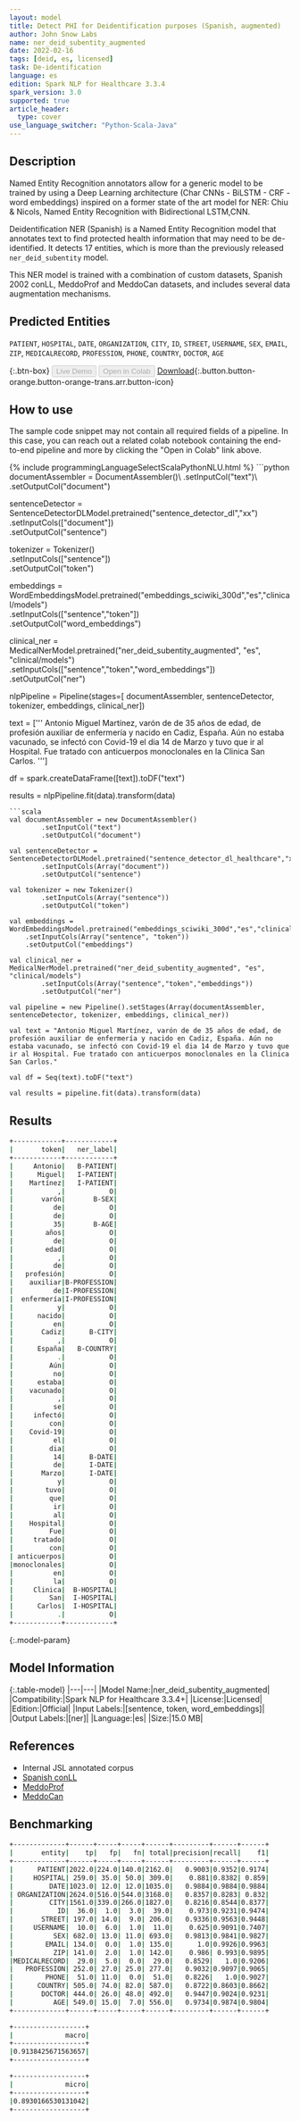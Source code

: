 ```yaml
---
layout: model
title: Detect PHI for Deidentification purposes (Spanish, augmented)
author: John Snow Labs
name: ner_deid_subentity_augmented
date: 2022-02-16
tags: [deid, es, licensed]
task: De-identification
language: es
edition: Spark NLP for Healthcare 3.3.4
spark_version: 3.0
supported: true
article_header:
  type: cover
use_language_switcher: "Python-Scala-Java"
---
```


## Description

Named Entity Recognition annotators allow for a generic model to be trained by using a Deep Learning architecture (Char CNNs - BiLSTM - CRF - word embeddings) inspired on a former state of the art model for NER: Chiu & Nicols, Named Entity Recognition with Bidirectional LSTM,CNN. 

Deidentification NER (Spanish) is a Named Entity Recognition model that annotates text to find protected health information that may need to be de-identified. It detects 17 entities, which is more than the previously released `ner_deid_subentity` model.

This NER model is trained with a combination of custom datasets, Spanish 2002 conLL, MeddoProf and MeddoCan datasets, and includes several data augmentation mechanisms.

## Predicted Entities

`PATIENT`, `HOSPITAL`, `DATE`, `ORGANIZATION`, `CITY`, `ID`, `STREET`, `USERNAME`, `SEX`, `EMAIL`, `ZIP`, `MEDICALRECORD`, `PROFESSION`, `PHONE`, `COUNTRY`, `DOCTOR`, `AGE`

{:.btn-box}
<button class="button button-orange" disabled>Live Demo</button>
<button class="button button-orange" disabled>Open in Colab</button>
[Download](https://s3.amazonaws.com/auxdata.johnsnowlabs.com/clinical/models/ner_deid_subentity_augmented_es_3.3.4_3.0_1645006642756.zip){:.button.button-orange.button-orange-trans.arr.button-icon}

## How to use

The sample code snippet may not contain all required fields of a pipeline. In this case, you can reach out a related colab notebook containing the end-to-end pipeline and more by clicking the "Open in Colab" link above.




<div class="tabs-box" markdown="1">
{% include programmingLanguageSelectScalaPythonNLU.html %}
```python
documentAssembler = DocumentAssembler()\
        .setInputCol("text")\
        .setOutputCol("document")
        
sentenceDetector = SentenceDetectorDLModel.pretrained("sentence_detector_dl","xx")\
        .setInputCols(["document"])\
        .setOutputCol("sentence")

tokenizer = Tokenizer()\
        .setInputCols(["sentence"])\
        .setOutputCol("token")

embeddings = WordEmbeddingsModel.pretrained("embeddings_sciwiki_300d","es","clinical/models")\
	.setInputCols(["sentence","token"])\
	.setOutputCol("word_embeddings")

clinical_ner = MedicalNerModel.pretrained("ner_deid_subentity_augmented", "es", "clinical/models")\
        .setInputCols(["sentence","token","word_embeddings"])\
        .setOutputCol("ner")

nlpPipeline = Pipeline(stages=[
        documentAssembler,
        sentenceDetector,
        tokenizer,
        embeddings,
        clinical_ner])

text = ['''
Antonio Miguel Martínez, varón de de 35 años de edad, de profesión auxiliar de enfermería y nacido en Cadiz, España. Aún no estaba vacunado, se infectó con Covid-19 el dia 14 de Marzo y tuvo que ir al Hospital. Fue tratado con anticuerpos monoclonales en la Clinica San Carlos.
''']

df = spark.createDataFrame([text]).toDF("text")

results = nlpPipeline.fit(data).transform(data)
```
```scala
val documentAssembler = new DocumentAssembler()
        .setInputCol("text")
        .setOutputCol("document")

val sentenceDetector = SentenceDetectorDLModel.pretrained("sentence_detector_dl_healthcare","xx")
        .setInputCols(Array("document"))
        .setOutputCol("sentence")

val tokenizer = new Tokenizer()
        .setInputCols(Array("sentence"))
        .setOutputCol("token")

val embeddings = WordEmbeddingsModel.pretrained("embeddings_sciwiki_300d","es","clinical/models")
    .setInputCols(Array("sentence", "token"))
    .setOutputCol("embeddings")

val clinical_ner = MedicalNerModel.pretrained("ner_deid_subentity_augmented", "es", "clinical/models")
        .setInputCols(Array("sentence","token","embeddings"))
        .setOutputCol("ner")

val pipeline = new Pipeline().setStages(Array(documentAssembler, sentenceDetector, tokenizer, embeddings, clinical_ner))

val text = "Antonio Miguel Martínez, varón de de 35 años de edad, de profesión auxiliar de enfermería y nacido en Cadiz, España. Aún no estaba vacunado, se infectó con Covid-19 el dia 14 de Marzo y tuvo que ir al Hospital. Fue tratado con anticuerpos monoclonales en la Clinica San Carlos."

val df = Seq(text).toDF("text")

val results = pipeline.fit(data).transform(data)
```
</div>

## Results

```bash
+------------+------------+
|       token|   ner_label|
+------------+------------+
|     Antonio|   B-PATIENT|
|      Miguel|   I-PATIENT|
|    Martínez|   I-PATIENT|
|           ,|           O|
|       varón|       B-SEX|
|          de|           O|
|          de|           O|
|          35|       B-AGE|
|        años|           O|
|          de|           O|
|        edad|           O|
|           ,|           O|
|          de|           O|
|   profesión|           O|
|    auxiliar|B-PROFESSION|
|          de|I-PROFESSION|
|  enfermería|I-PROFESSION|
|           y|           O|
|      nacido|           O|
|          en|           O|
|       Cadiz|      B-CITY|
|           ,|           O|
|      España|   B-COUNTRY|
|           .|           O|
|         Aún|           O|
|          no|           O|
|      estaba|           O|
|    vacunado|           O|
|           ,|           O|
|          se|           O|
|     infectó|           O|
|         con|           O|
|    Covid-19|           O|
|          el|           O|
|         dia|           O|
|          14|      B-DATE|
|          de|      I-DATE|
|       Marzo|      I-DATE|
|           y|           O|
|        tuvo|           O|
|         que|           O|
|          ir|           O|
|          al|           O|
|    Hospital|           O|
|         Fue|           O|
|     tratado|           O|
|         con|           O|
| anticuerpos|           O|
|monoclonales|           O|
|          en|           O|
|          la|           O|
|     Clinica|  B-HOSPITAL|
|         San|  I-HOSPITAL|
|      Carlos|  I-HOSPITAL|
|           .|           O|
+------------+------------+
```

{:.model-param}
## Model Information

{:.table-model}
|---|---|
|Model Name:|ner_deid_subentity_augmented|
|Compatibility:|Spark NLP for Healthcare 3.3.4+|
|License:|Licensed|
|Edition:|Official|
|Input Labels:|[sentence, token, word_embeddings]|
|Output Labels:|[ner]|
|Language:|es|
|Size:|15.0 MB|

## References

- Internal JSL annotated corpus
- [Spanish conLL](https://www.clips.uantwerpen.be/conll2002/ner/data/)
- [MeddoProf](https://temu.bsc.es/meddoprof/data/)
- [MeddoCan](https://temu.bsc.es/meddocan/)

## Benchmarking

```bash
+-------------+------+-----+-----+------+---------+------+------+
|       entity|    tp|   fp|   fn| total|precision|recall|    f1|
+-------------+------+-----+-----+------+---------+------+------+
|      PATIENT|2022.0|224.0|140.0|2162.0|   0.9003|0.9352|0.9174|
|     HOSPITAL| 259.0| 35.0| 50.0| 309.0|    0.881|0.8382| 0.859|
|         DATE|1023.0| 12.0| 12.0|1035.0|   0.9884|0.9884|0.9884|
| ORGANIZATION|2624.0|516.0|544.0|3168.0|   0.8357|0.8283| 0.832|
|         CITY|1561.0|339.0|266.0|1827.0|   0.8216|0.8544|0.8377|
|           ID|  36.0|  1.0|  3.0|  39.0|    0.973|0.9231|0.9474|
|       STREET| 197.0| 14.0|  9.0| 206.0|   0.9336|0.9563|0.9448|
|     USERNAME|  10.0|  6.0|  1.0|  11.0|    0.625|0.9091|0.7407|
|          SEX| 682.0| 13.0| 11.0| 693.0|   0.9813|0.9841|0.9827|
|        EMAIL| 134.0|  0.0|  1.0| 135.0|      1.0|0.9926|0.9963|
|          ZIP| 141.0|  2.0|  1.0| 142.0|    0.986| 0.993|0.9895|
|MEDICALRECORD|  29.0|  5.0|  0.0|  29.0|   0.8529|   1.0|0.9206|
|   PROFESSION| 252.0| 27.0| 25.0| 277.0|   0.9032|0.9097|0.9065|
|        PHONE|  51.0| 11.0|  0.0|  51.0|   0.8226|   1.0|0.9027|
|      COUNTRY| 505.0| 74.0| 82.0| 587.0|   0.8722|0.8603|0.8662|
|       DOCTOR| 444.0| 26.0| 48.0| 492.0|   0.9447|0.9024|0.9231|
|          AGE| 549.0| 15.0|  7.0| 556.0|   0.9734|0.9874|0.9804|
+-------------+------+-----+-----+------+---------+------+------+

+------------------+
|             macro|
+------------------+
|0.9138425671563657|
+------------------+

+------------------+
|             micro|
+------------------+
|0.8930166530131042|
+------------------+
```